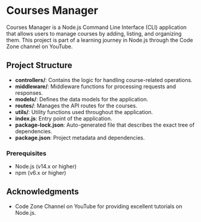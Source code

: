 # Courses Manager

Courses Manager is a Node.js Command Line Interface (CLI) application that allows users to manage courses by adding, listing, and organizing them. This project is part of a learning journey in Node.js through the Code Zone channel on YouTube.

## Project Structure

- **controllers/**: Contains the logic for handling course-related operations.
- **middleware/**: Middleware functions for processing requests and responses.
- **models/**: Defines the data models for the application.
- **routes/**: Manages the API routes for the courses.
- **utils/**: Utility functions used throughout the application.
- **index.js**: Entry point of the application.
- **package-lock.json**: Auto-generated file that describes the exact tree of dependencies.
- **package.json**: Project metadata and dependencies.

### Prerequisites

- Node.js (v14.x or higher)
- npm (v6.x or higher)

## Acknowledgments

- Code Zone Channel on YouTube for providing excellent tutorials on Node.js.
